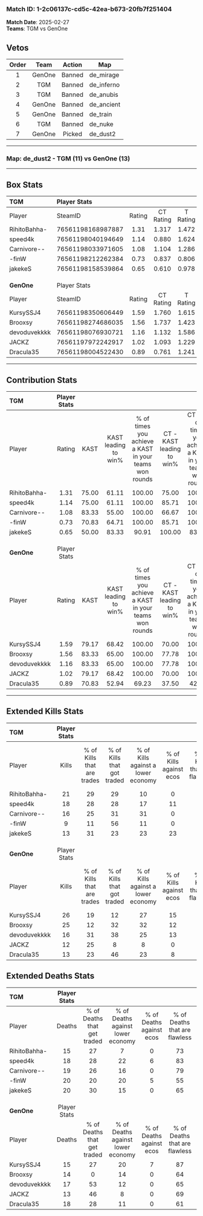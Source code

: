 ### Match ID: 1-2c06137c-cd5c-42ea-b673-20fb7f251404  
**Match Date**: 2025-02-27  
**Teams**: TGM vs GenOne  

## Vetos  

| Order | Team | Action | Map |
| :---: | :--: | :----: | --- |
| 1 | GenOne | Banned | de_mirage |
| 2 | TGM | Banned | de_inferno |
| 3 | TGM | Banned | de_anubis |
| 4 | GenOne | Banned | de_ancient |
| 5 | GenOne | Banned | de_train |
| 6 | TGM | Banned | de_nuke |
| 7 | GenOne | Picked | de_dust2 |

---  

### **Map**: de_dust2 - TGM (11) vs GenOne (13)  
---  

## Box Stats  

| **TGM**      | Player Stats      |        |           |          |       |       |       |         |        |      |     |
| :- | :- | :-: | :-: | :-: | :-: | :-: | :-: | :-: | :-: | :-: | :-: |
| Player       | SteamID           | Rating | CT Rating | T Rating | KAST  |  ADR  | Kills | Assists | Deaths | K/D  | HS% |
| RihitoBahha- | 76561198168987887 |  1.31  |   1.317   |  1.472   | 75.00 | 82.7  |  21   |    2    |   15   | 1.40 | 57  |
| speed4k      | 76561198040194649 |  1.14  |   0.880   |  1.624   | 75.00 | 80.9  |  18   |    6    |   18   | 1.00 | 55  |
| Carnivore--  | 76561198033971605 |  1.08  |   1.104   |  1.286   | 83.33 | 73.4  |  16   |    6    |   19   | 0.84 | 56  |
| -finW        | 76561198212262384 |  0.73  |   0.837   |  0.806   | 70.83 | 70.6  |   9   |   11    |   20   | 0.45 | 33  |
| jakekeS      | 76561198158539864 |  0.65  |   0.610   |  0.978   | 50.00 | 57.3  |  13   |    4    |   20   | 0.65 | 53  |
|              |                   |        |           |          |       |       |       |         |        |      |     |
|              |                   |        |           |          |       |       |       |         |        |      |     |
|              |                   |        |           |          |       |       |       |         |        |      |     |
| **GenOne**   | Player Stats      |        |           |          |       |       |       |         |        |      |     |
| Player       | SteamID           | Rating | CT Rating | T Rating | KAST  |  ADR  | Kills | Assists | Deaths | K/D  | HS% |
| KursySSJ4    | 76561198350606449 |  1.59  |   1.760   |  1.615   | 79.17 | 104.3 |  26   |    4    |   15   | 1.73 | 30  |
| Brooxsy      | 76561198274686035 |  1.56  |   1.737   |  1.423   | 83.33 | 90.3  |  25   |    4    |   14   | 1.79 | 72  |
| devoduvekkkk | 76561198076930721 |  1.16  |   1.132   |  1.586   | 83.33 | 84.3  |  16   |    5    |   17   | 0.94 | 62  |
| JACKZ        | 76561197972242917 |  1.02  |   1.093   |  1.229   | 79.17 | 62.8  |  12   |    9    |   13   | 0.92 | 83  |
| Dracula35    | 76561198004522430 |  0.89  |   0.761   |  1.241   | 70.83 | 67.8  |  13   |    6    |   18   | 0.72 | 46  |
---  

## Contribution Stats  

| **TGM**      | Player Stats |       |                      |                                                        |                           |                                                             |                          |                                                            |
| :- | :-: | :-: | :-: | :-: | :-: | :-: | :-: | :-: |
| Player       |    Rating    | KAST  | KAST leading to win% | % of times you achieve a KAST in your teams won rounds | CT - KAST leading to win% | CT - % of times you achieve a KAST in your teams won rounds | T - KAST leading to win% | T - % of times you achieve a KAST in your teams won rounds |
| RihitoBahha- |     1.31     | 75.00 |        61.11         |                         100.00                         |           75.00           |                           100.00                            |          50.00           |                           100.00                           |
| speed4k      |     1.14     | 75.00 |        61.11         |                         100.00                         |           85.71           |                           100.00                            |          45.45           |                           100.00                           |
| Carnivore--  |     1.08     | 83.33 |        55.00         |                         100.00                         |           66.67           |                           100.00                            |          45.45           |                           100.00                           |
| -finW        |     0.73     | 70.83 |        64.71         |                         100.00                         |           85.71           |                           100.00                            |          50.00           |                           100.00                           |
| jakekeS      |     0.65     | 50.00 |        83.33         |                         90.91                          |          100.00           |                            83.33                            |          71.43           |                           100.00                           |
|              |              |       |                      |                                                        |                           |                                                             |                          |                                                            |
|              |              |       |                      |                                                        |                           |                                                             |                          |                                                            |
|              |              |       |                      |                                                        |                           |                                                             |                          |                                                            |
| **GenOne**   | Player Stats |       |                      |                                                        |                           |                                                             |                          |                                                            |
| Player       |    Rating    | KAST  | KAST leading to win% | % of times you achieve a KAST in your teams won rounds | CT - KAST leading to win% | CT - % of times you achieve a KAST in your teams won rounds | T - KAST leading to win% | T - % of times you achieve a KAST in your teams won rounds |
| KursySSJ4    |     1.59     | 79.17 |        68.42         |                         100.00                         |           70.00           |                           100.00                            |          66.67           |                           100.00                           |
| Brooxsy      |     1.56     | 83.33 |        65.00         |                         100.00                         |           77.78           |                           100.00                            |          54.55           |                           100.00                           |
| devoduvekkkk |     1.16     | 83.33 |        65.00         |                         100.00                         |           77.78           |                           100.00                            |          54.55           |                           100.00                           |
| JACKZ        |     1.02     | 79.17 |        68.42         |                         100.00                         |           70.00           |                           100.00                            |          66.67           |                           100.00                           |
| Dracula35    |     0.89     | 70.83 |        52.94         |                         69.23                          |           37.50           |                            42.86                            |          66.67           |                           100.00                           |
---  

## Extended Kills Stats  

| **TGM**      | Player Stats |                            |                            |                                    |                         |                              |                                 |                                       |                    |           |
| :- | :-: | :-: | :-: | :-: | :-: | :-: | :-: | :-: | :-: | :-: |
| Player       |    Kills     | % of Kills that are trades | % of Kills that got traded | % of Kills against a lower economy | % of Kills against ecos | % of Kills that are flawless | % of Kills that are close duels | % of Kills that are assisted by flash | Pistol Round Kills | AWP Kills |
| RihitoBahha- |      21      |             29             |             29             |                 10                 |            0            |              71              |               14                |                   0                   |         3          |     0     |
| speed4k      |      18      |             28             |             28             |                 17                 |           11            |              72              |                6                |                   6                   |         1          |     5     |
| Carnivore--  |      16      |             25             |             31             |                 31                 |            0            |              56              |                0                |                  13                   |         1          |     0     |
| -finW        |      9       |             11             |             56             |                 11                 |            0            |              78              |               11                |                  11                   |         0          |     0     |
| jakekeS      |      13      |             31             |             23             |                 23                 |           23            |              69              |                0                |                   8                   |         2          |     0     |
|              |              |                            |                            |                                    |                         |                              |                                 |                                       |                    |           |
|              |              |                            |                            |                                    |                         |                              |                                 |                                       |                    |           |
|              |              |                            |                            |                                    |                         |                              |                                 |                                       |                    |           |
| **GenOne**   | Player Stats |                            |                            |                                    |                         |                              |                                 |                                       |                    |           |
| Player       |    Kills     | % of Kills that are trades | % of Kills that got traded | % of Kills against a lower economy | % of Kills against ecos | % of Kills that are flawless | % of Kills that are close duels | % of Kills that are assisted by flash | Pistol Round Kills | AWP Kills |
| KursySSJ4    |      26      |             19             |             12             |                 27                 |           15            |              77              |                8                |                   8                   |         2          |    11     |
| Brooxsy      |      25      |             12             |             32             |                 32                 |           12            |              60              |                4                |                   0                   |         1          |     0     |
| devoduvekkkk |      16      |             31             |             38             |                 25                 |           13            |              63              |               13                |                   6                   |         0          |     0     |
| JACKZ        |      12      |             25             |             8              |                 8                  |            0            |              92              |                0                |                   8                   |         2          |     0     |
| Dracula35    |      13      |             23             |             46             |                 23                 |            8            |              69              |                0                |                   0                   |         1          |     0     |
## Extended Deaths Stats  

| **TGM**      | Player Stats |                             |                                   |                          |                               |                            |                           |               |
| :- | :-: | :-: | :-: | :-: | :-: | :-: | :-: | :-: |
| Player       |    Deaths    | % of Deaths that get traded | % of Deaths against lower economy | % of Deaths against ecos | % of Deaths that are flawless | % of Deaths that are close | % of Deaths while blinded | Deaths to AWP |
| RihitoBahha- |      15      |             27              |                 7                 |            0             |              73               |             0              |             7             |       0       |
| speed4k      |      18      |             28              |                22                 |            6             |              83               |             0              |            11             |       5       |
| Carnivore--  |      19      |             26              |                16                 |            0             |              79               |             0              |             0             |       3       |
| -finW        |      20      |             20              |                20                 |            5             |              55               |             20             |             0             |       1       |
| jakekeS      |      20      |             30              |                15                 |            0             |              65               |             5              |             5             |       2       |
|              |              |                             |                                   |                          |                               |                            |                           |               |
|              |              |                             |                                   |                          |                               |                            |                           |               |
|              |              |                             |                                   |                          |                               |                            |                           |               |
| **GenOne**   | Player Stats |                             |                                   |                          |                               |                            |                           |               |
| Player       |    Deaths    | % of Deaths that get traded | % of Deaths against lower economy | % of Deaths against ecos | % of Deaths that are flawless | % of Deaths that are close | % of Deaths while blinded | Deaths to AWP |
| KursySSJ4    |      15      |             27              |                20                 |            7             |              87               |             7              |             7             |       0       |
| Brooxsy      |      14      |              0              |                14                 |            0             |              64               |             0              |             7             |       2       |
| devoduvekkkk |      17      |             53              |                12                 |            0             |              65               |             6              |             6             |       3       |
| JACKZ        |      13      |             46              |                 8                 |            0             |              69               |             0              |             8             |       0       |
| Dracula35    |      18      |             28              |                11                 |            0             |              61               |             17             |             6             |       0       |
